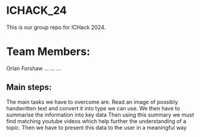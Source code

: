 # ICHACK_24
This is our group repo for ICHack 2024. 

# Team Members:
Orlan Forshaw
...
...
...

## Main steps:

The main tasks we have to overcome are.
Read an image of possibly handwritten text and convert it into type we can use.
We then have to summarise the information into key data
Then using this summary we must find matching youtube videos which help further the understanding of a topic.
Then we have to present this data to the user in a meaningful way